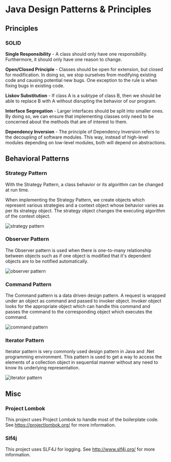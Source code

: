 # Java Design Patterns & Principles

## Principles

### SOLID
**Single Responsibility** - A class should only have one responsibility. Furthermore, it should only have one reason to change.

**Open/Closed Principle** - Classes should be open for extension, but closed for modification. In doing so, we stop ourselves from modifying existing code and causing potential new bugs. One exception to the rule is when fixing bugs in existing code.

**Liskov Substitution** - If class A is a subtype of class B, then we should be able to replace B with A without disrupting the behavior of our program.

**Interface Segregation** - Larger interfaces should be split into smaller ones. By doing so, we can ensure that implementing classes only need to be concerned about the methods that are of interest to them.

**Dependency Inversion** - The principle of Dependency Inversion refers to the decoupling of software modules. This way, instead of high-level modules depending on low-level modules, both will depend on abstractions.
## Behavioral Patterns

### Strategy Pattern

With the Strategy Pattern, a class behavior or its algorithm can be changed at run time.

When implementing the Strategy Pattern, we create objects which represent various strategies and a context object whose behavior varies as per its strategy object. The strategy object changes the executing algorithm of the context object.

![strategy pattern](https://www.tutorialspoint.com/design_pattern/images/strategy_pattern_uml_diagram.jpg)

### Observer Pattern

The Observer pattern is used when there is one-to-many relationship between objects such as if one object is modified that it's dependent objects are to be notified automatically.

![observer pattern](https://www.tutorialspoint.com/design_pattern/images/observer_pattern_uml_diagram.jpg)

### Command Pattern

The Command pattern is a data driven design pattern. A request is wrapped under an object as command and passed to invoker object. Invoker object looks for the appropriate object which can handle this command and passes the command to the corresponding object which executes the command.

![command pattern](https://www.tutorialspoint.com/design_pattern/images/command_pattern_uml_diagram.jpg)

### Iterator Pattern

Iterator pattern is very commonly used design pattern in Java and .Net programming environment. This pattern is used to get a way to access the elements of a collection object in sequential manner without any need to know its underlying representation.

![iterator pattern](https://www.tutorialspoint.com/design_pattern/images/iterator_pattern_uml_diagram.jpg)

## Misc

### Project Lombok
This project uses Project Lombok to handle most of the boilerplate code. See https://projectlombok.org/ for more information.

### Slf4j
This project uses SLF4J for logging. See http://www.slf4j.org/ for more information.